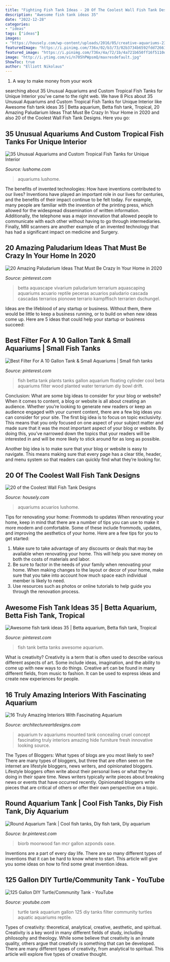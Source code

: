 ```yaml
---
title: "Fighting Fish Tank Ideas - 20 Of The Coolest Wall Fish Tank Designs"
description: "Awesome fish tank ideas 35"
date: "2022-12-28"
categories:
- "ideas"
tags: ["ideas"]
images:
- "https://housely.com/wp-content/uploads/2016/05/creative-aquariums-23.jpg"
featuredImage: "https://i.pinimg.com/736x/02/b3/73/02b3734b6592fdd7266175f29538dd09.jpg"
featured_image: "https://i.pinimg.com/736x/4a/72/1b/4a721b650ff16f5110da011db9cf3619.jpg"
image: "http://i.ytimg.com/vi/n705hPWpsmQ/maxresdefault.jpg"
ShowToc: true
author: "Elliott Nikolaus"
---
```



1. A way to make money from your work

	

		
searching about 35 Unusual Aquariums and Custom Tropical Fish Tanks for Unique Interior you've came to the right web. We have 8 Pics about 35 Unusual Aquariums and Custom Tropical Fish Tanks for Unique Interior like Awesome fish tank ideas 35 | Betta aquarium, Betta fish tank, Tropical, 20 Amazing Paludarium Ideas That Must Be Crazy In Your Home in 2020 and also 20 of the Coolest Wall Fish Tank Designs. Here you go:
		
    
## 35 Unusual Aquariums And Custom Tropical Fish Tanks For Unique Interior

<img loading=lazy src="https://www.lushome.com/wp-content/uploads/2013/07/custom-aquariums-fish-tanks-24.jpg" onerror="this.onerror=null;this.src='https://tse1.mm.bing.net/th?id=OIP.vpda4k2mwiidZpMH9dtUBwAAAA&amp;pid=15.1';" alt="35 Unusual Aquariums and Custom Tropical Fish Tanks for Unique Interior">

_Source: lushome.com_

>aquariums lushome. 

	

The benefits of invented technologies: How have inventions contributed to our lives?
Inventions have played an important role in our lives for centuries, and the benefits of their impact continue to be felt today. For example, many people are familiar with the invention of the printing press, which allowed for the widespread dissemination of written information. Additionally, the telephone was a major innovation that allowed people to communicate with each other without having to go through intermediaries. Finally, MRI scanners are another example of an invented technology that has had a significant impact on medicine and Surgery.

    
## 20 Amazing Paludarium Ideas That Must Be Crazy In Your Home In 2020

<img loading=lazy src="https://i.pinimg.com/736x/42/77/db/4277dba426500557f900e05d8ddd6d98.jpg" onerror="this.onerror=null;this.src='https://tse3.mm.bing.net/th?id=OIP.-W0PqnS-210xxiKX1MH7EQHaKc&amp;pid=15.1';" alt="20 Amazing Paludarium Ideas That Must Be Crazy In Your Home in 2020">

_Source: pinterest.com_

>betta aquascape vivarium paludarium terrarium aquascaping aquariums acuario reptile peceras acuarios paludario cascada cascadas terrarios pionowe terrario kampffisch terrarien dschungel. 

	

Ideas are the lifeblood of any startup or business. Without them, there would be little to keep a business running, or to build on when new ideas come up. Here are 5 ideas that could help your startup or business succeed:

    
## Best Filter For A 10 Gallon Tank &amp; Small Aquariums | Small Fish Tanks

<img loading=lazy src="https://i.pinimg.com/736x/02/b3/73/02b3734b6592fdd7266175f29538dd09.jpg" onerror="this.onerror=null;this.src='https://tse1.mm.bing.net/th?id=OIP.4NRRR6iqzAhWYLrEeo79lAHaJ4&amp;pid=15.1';" alt="Best Filter For A 10 Gallon Tank &amp; Small Aquariums | Small fish tanks">

_Source: pinterest.com_

>fish betta tank plants tanks gallon aquarium floating cylinder cool beta aquariums filter wood planted water terrarium diy bowl drift. 

	

Conclusion: What are some big ideas to consider for your blog or website?
When it comes to content, a blog or website is all about creating an audience. Whether you’re looking to generate new readers or keep an audience engaged with your current content, there are a few big ideas you can consider for your site. 
The first big idea is to focus on topic exclusivity. This means that you only focused on one aspect of your subject matter and made sure that it was the most important aspect of your blog or website. By doing this, you’ve narrowed down the topics that your readers will be interested in and will be more likely to stick around for as long as possible. 

Another big idea is to make sure that your blog or website is easy to navigate. This means making sure that every page has a clear title, header, and menu system so that readers can quickly find what they’re looking for.

    
## 20 Of The Coolest Wall Fish Tank Designs

<img loading=lazy src="https://housely.com/wp-content/uploads/2016/05/creative-aquariums-23.jpg" onerror="this.onerror=null;this.src='https://tse3.mm.bing.net/th?id=OIP.xXGopAIobyg-vNOS9X7PYAHaE7&amp;pid=15.1';" alt="20 of the Coolest Wall Fish Tank Designs">

_Source: housely.com_

>aquariums acuarios lushome. 

	

Tips for renovating your home: Frommods to updates
When renovating your home, keep in mind that there are a number of tips you can use to make it more modern and comfortable. Some of these include frommods, updates, and improving the aesthetics of your home. Here are a few tips for you to get started: 
1. Make sure to take advantage of any discounts or deals that may be available when renovating your home. This will help you save money on both the costs of materials and labor. 
2. Be sure to factor in the needs of your family when renovating your home. When making changes to the layout or decor of your home, make sure that you take into account how much space each individual member is likely to need. 
3. Use resources such as photos or online tutorials to help guide you through the renovation process.

    
## Awesome Fish Tank Ideas 35 | Betta Aquarium, Betta Fish Tank, Tropical

<img loading=lazy src="https://i.pinimg.com/736x/61/c1/0f/61c10fb94d24cdb9272c32ef24db908c.jpg" onerror="this.onerror=null;this.src='https://tse3.mm.bing.net/th?id=OIP.tITVwxzYlta72Aa9TziRqQHaLE&amp;pid=15.1';" alt="Awesome fish tank ideas 35 | Betta aquarium, Betta fish tank, Tropical">

_Source: pinterest.com_

>fish tank betta tanks awesome aquarium. 

	

What is creativity?
Creativity is a term that is often used to describe various different aspects of art. Some include ideas, imagination, and the ability to come up with new ways to do things. Creative art can be found in many different fields, from music to fashion. It can be used to express ideas and create new experiences for people.

    
## 16 Truly Amazing Interiors With Fascinating Aquarium

<img loading=lazy src="https://www.architectureartdesigns.com/wp-content/uploads/2015/09/828-630x712.jpg" onerror="this.onerror=null;this.src='https://tse1.mm.bing.net/th?id=OIP.8UvJYSITMxOj0QX5W9yOPwHaIX&amp;pid=15.1';" alt="16 Truly Amazing Interiors With Fascinating Aquarium">

_Source: architectureartdesigns.com_

>aquarium tv aquariums mounted tank concealing cruel concept fascinating truly interiors amazing hide furniture fresh innovative looking source. 

	

The Types of Bloggers: What types of blogs are you most likely to see?
There are many types of bloggers, but three that are often seen on the internet are lifestyle bloggers, news writers, and opinionated bloggers. Lifestyle bloggers often write about their personal lives or what they're doing in their spare time. News writers typically write pieces about breaking news or events that have occurred recently. Opinionated bloggers write pieces that are critical of others or offer their own perspective on a topic.

    
## Round Aquarium Tank | Cool Fish Tanks, Diy Fish Tank, Diy Aquarium

<img loading=lazy src="https://i.pinimg.com/736x/4a/72/1b/4a721b650ff16f5110da011db9cf3619.jpg" onerror="this.onerror=null;this.src='https://tse3.mm.bing.net/th?id=OIP.D6A2jDyVyRUYhQpFmNSn9wHaHa&amp;pid=15.1';" alt="Round Aquarium Tank | Cool fish tanks, Diy fish tank, Diy aquarium">

_Source: br.pinterest.com_

>biorb moorwood fan mcr gallon azponds oase. 

	

Inventions are a part of every day life. There are so many different types of inventions that it can be hard to know where to start. This article will give you some ideas on how to find some great invention ideas.

    
## 125 Gallon DIY Turtle/Community Tank - YouTube

<img loading=lazy src="http://i.ytimg.com/vi/n705hPWpsmQ/maxresdefault.jpg" onerror="this.onerror=null;this.src='https://tse3.mm.bing.net/th?id=OIP.rYgnyY90vN7kIFNOM7jZQQHaEK&amp;pid=15.1';" alt="125 Gallon DIY Turtle/Community Tank - YouTube">

_Source: youtube.com_

>turtle tank aquarium gallon 125 diy tanks filter community turtles aquatic aquariums reptile. 

	

Types of creativity: theoretical, analytical, creative, aesthetic, and spiritual.
Creativity is a key word in many different fields of study, including philosophy and theology. While some believe that creativity is an innate quality, others argue that creativity is something that can be developed. There are many different types of creativity, from analytical to spiritual. This article will explore five types of creative thought.

